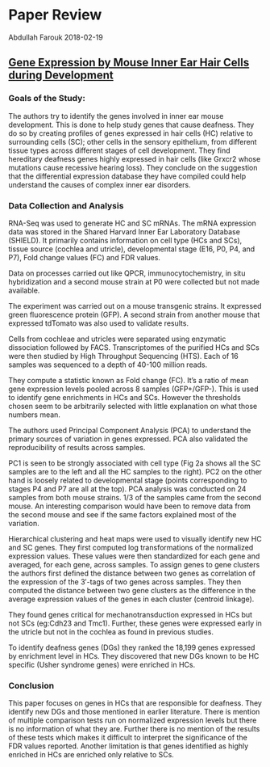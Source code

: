 Paper Review
================
Abdullah Farouk
2018-02-19

[Gene Expression by Mouse Inner Ear Hair Cells during Development](https://www.ncbi.nlm.nih.gov/pmc/articles/PMC4405555/)
-------------------------------------------------------------------------------------------------------------------------

### Goals of the Study:

The authors try to identify the genes involved in inner ear mouse development. This is done to help study genes that cause deafness. They do so by creating profiles of genes expressed in hair cells (HC) relative to surrounding cells (SC); other cells in the sensory epithelium, from different tissue types across different stages of cell development. They find hereditary deafness genes highly expressed in hair cells (like Grxcr2 whose mutations cause recessive hearing loss). They conclude on the suggestion that the differential expression database they have compiled could help understand the causes of complex inner ear disorders.

### Data Collection and Analysis

RNA-Seq was used to generate HC and SC mRNAs. The mRNA expression data was stored in the Shared Harvard Inner Ear Laboratory Database (SHIELD). It primarily contains information on cell type (HCs and SCs), tissue source (cochlea and utricle), developmental stage (E16, P0, P4, and P7), Fold change values (FC) and FDR values.

Data on processes carried out like QPCR, immunocytochemistry, in situ hybridization and a second mouse strain at P0 were collected but not made available.

The experiment was carried out on a mouse transgenic strains. It expressed green fluorescence protein (GFP). A second strain from another mouse that expressed tdTomato was also used to validate results.

Cells from cochleae and utricles were separated using enzymatic dissociation followed by FACS. Transcriptomes of the purified HCs and SCs were then studied by High Throughput Sequencing (HTS). Each of 16 samples was sequenced to a depth of 40-100 million reads.

They compute a statistic known as Fold change (FC). It’s a ratio of mean gene expression levels pooled across 8 samples (GFP+/GFP-). This is used to identify gene enrichments in HCs and SCs. However the thresholds chosen seem to be arbitrarily selected with little explanation on what those numbers mean.

The authors used Principal Component Analysis (PCA) to understand the primary sources of variation in genes expressed. PCA also validated the reproducibility of results across samples.

PC1 is seen to be strongly associated with cell type (Fig 2a shows all the SC samples are to the left and all the HC samples to the right). PC2 on the other hand is loosely related to developmental stage (points corresponding to stages P4 and P7 are all at the top). PCA analysis was conducted on 24 samples from both mouse strains. 1/3 of the samples came from the second mouse. An interesting comparison would have been to remove data from the second mouse and see if the same factors explained most of the variation.

Hierarchical clustering and heat maps were used to visually identify new HC and SC genes. They first computed log transformations of the normalized expression values. These values were then standardized for each gene and averaged, for each gene, across samples. To assign genes to gene clusters the authors first defined the distance between two genes as correlation of the expression of the 3′-tags of two genes across samples. They then computed the distance between two gene clusters as the difference in the average expression values of the genes in each cluster (centroid linkage).

They found genes critical for mechanotransduction expressed in HCs but not SCs (eg:Cdh23 and Tmc1). Further, these genes were expressed early in the utricle but not in the cochlea as found in previous studies.

To identify deafness genes (DGs) they ranked the 18,199 genes expressed by enrichment level in HCs. They discovered that new DGs known to be HC specific (Usher syndrome genes) were enriched in HCs.

### Conclusion

This paper focuses on genes in HCs that are responsible for deafness. They identify new DGs and those mentioned in earlier literature. There is mention of multiple comparison tests run on normalized expression levels but there is no information of what they are. Further there is no mention of the results of these tests which makes it difficult to interpret the significance of the FDR values reported. Another limitation is that genes identified as highly enriched in HCs are enriched only relative to SCs.
